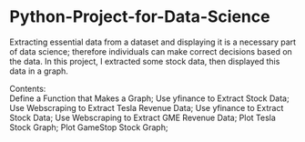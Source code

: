 # Python-Project-for-Data-Science

Extracting essential data from a dataset and displaying it is a necessary part of data science; 
therefore individuals can make correct decisions based on the data. 
In this project, I extracted some stock data, then displayed this data in a graph.

Contents:   
Define a Function that Makes a Graph; 
Use yfinance to Extract Stock Data;
Use Webscraping to Extract Tesla Revenue Data; 
Use yfinance to Extract Stock Data; 
Use Webscraping to Extract GME Revenue Data;
Plot Tesla Stock Graph;
Plot GameStop Stock Graph;
